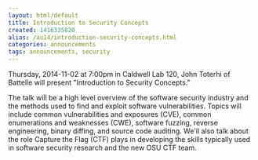 ```yaml
---
layout: html/default
title: Introduction to Security Concepts
created: 1416335820
alias: /au14/introduction-security-concepts.html
categories: announcements
tags: announcements, security
---
```

Thursday, 2014-11-02 at 7:00pm in Caldwell Lab 120, John Toterhi of Battelle will present "Introduction to Security Concepts."

The talk will be a high level overview of the software security industry and the methods used to find and exploit software vulnerabilities. Topics will include common vulnerabilities and exposures (CVE), common enumerations and weaknesses (CWE), software fuzzing, reverse engineering, binary diffing, and source code auditing. We'll also talk about the role Capture the Flag (CTF) plays in developing the skills typically used in software security research and the new OSU CTF team.
